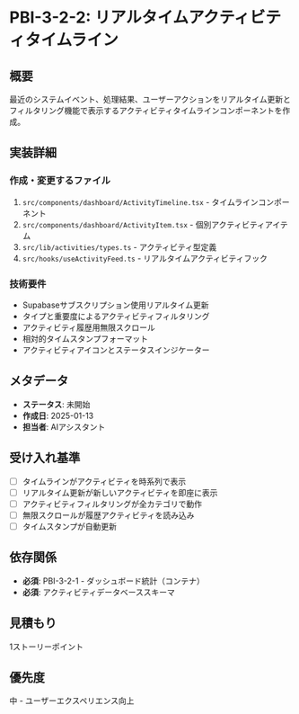 # PBI-3-2-2: リアルタイムアクティビティタイムライン

## 概要

最近のシステムイベント、処理結果、ユーザーアクションをリアルタイム更新とフィルタリング機能で表示するアクティビティタイムラインコンポーネントを作成。

## 実装詳細

### 作成・変更するファイル

1. `src/components/dashboard/ActivityTimeline.tsx` - タイムラインコンポーネント
2. `src/components/dashboard/ActivityItem.tsx` - 個別アクティビティアイテム
3. `src/lib/activities/types.ts` - アクティビティ型定義
4. `src/hooks/useActivityFeed.ts` - リアルタイムアクティビティフック

### 技術要件

- Supabaseサブスクリプション使用リアルタイム更新
- タイプと重要度によるアクティビティフィルタリング
- アクティビティ履歴用無限スクロール
- 相対的タイムスタンプフォーマット
- アクティビティアイコンとステータスインジケーター

## メタデータ

- **ステータス**: 未開始
- **作成日**: 2025-01-13
- **担当者**: AIアシスタント

## 受け入れ基準

- [ ] タイムラインがアクティビティを時系列で表示
- [ ] リアルタイム更新が新しいアクティビティを即座に表示
- [ ] アクティビティフィルタリングが全カテゴリで動作
- [ ] 無限スクロールが履歴アクティビティを読み込み
- [ ] タイムスタンプが自動更新

## 依存関係

- **必須**: PBI-3-2-1 - ダッシュボード統計（コンテナ）
- **必須**: アクティビティデータベーススキーマ

## 見積もり

1ストーリーポイント

## 優先度

中 - ユーザーエクスペリエンス向上
